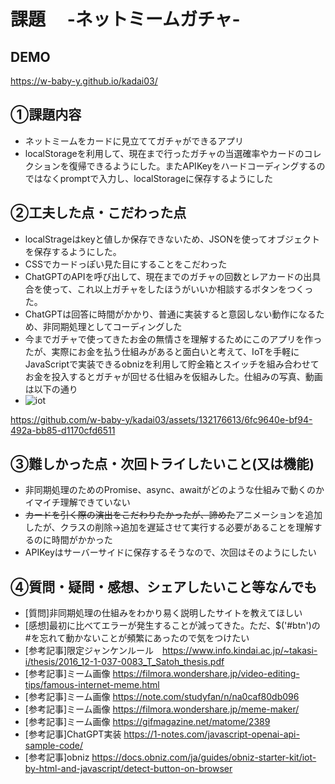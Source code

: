 # 課題　 -ネットミームガチャ-

## DEMO
https://w-baby-y.github.io/kadai03/

## ①課題内容
- ネットミームをカードに見立ててガチャができるアプリ
- localStorageを利用して、現在まで行ったガチャの当選確率やカードのコレクションを復帰できるようにした。またAPIKeyをハードコーディングするのではなくpromptで入力し、localStorageに保存するようにした

## ②工夫した点・こだわった点
- localStrageはkeyと値しか保存できないため、JSONを使ってオブジェクトを保存するようにした。
- CSSでカードっぽい見た目にすることをこだわった
- ChatGPTのAPIを呼び出して、現在までのガチャの回数とレアカードの出具合を使って、これ以上ガチャをしたほうがいいか相談するボタンをつくった。
- ChatGPTは回答に時間がかかり、普通に実装すると意図しない動作になるため、非同期処理としてコーディングした
- 今までガチャで使ってきたお金の無情さを理解するためにこのアプリを作ったが、実際にお金を払う仕組みがあると面白いと考えて、IoTを手軽にJavaScriptで実装できるobnizを利用して貯金箱とスイッチを組み合わせてお金を投入するとガチャが回せる仕組みを仮組みした。仕組みの写真、動画は以下の通り
- ![iot](https://github.com/w-baby-y/kadai03/assets/132176613/83831660-625d-45ea-b006-729c2c1512d7)

https://github.com/w-baby-y/kadai03/assets/132176613/6fc9640e-bf94-492a-bb85-d1170cfd6511




## ③難しかった点・次回トライしたいこと(又は機能)
- 非同期処理のためのPromise、async、awaitがどのような仕組みで動くのかイマイチ理解できていない
- ~~カードを引く際の演出をこだわりたかったが、諦めた~~アニメーションを追加したが、クラスの削除→追加を遅延させて実行する必要があることを理解するのに時間がかかった
- APIKeyはサーバーサイドに保存するそうなので、次回はそのようにしたい

## ④質問・疑問・感想、シェアしたいこと等なんでも
- [質問]非同期処理の仕組みをわかり易く説明したサイトを教えてほしい
- [感想]最初に比べてエラーが発生することが減ってきた。ただ、$('#btn')の#を忘れて動かないことが頻繁にあったので気をつけたい
- [参考記事]限定ジャンケンルール　https://www.info.kindai.ac.jp/~takasi-i/thesis/2016_12-1-037-0083_T_Satoh_thesis.pdf
- [参考記事]ミーム画像 https://filmora.wondershare.jp/video-editing-tips/famous-internet-meme.html
- [参考記事]ミーム画像 https://note.com/studyfan/n/na0caf80db096
- [参考記事]ミーム画像 https://filmora.wondershare.jp/meme-maker/
- [参考記事]ミーム画像 https://gifmagazine.net/matome/2389
- [参考記事]ChatGPT実装 https://1-notes.com/javascript-openai-api-sample-code/
- [参考記事]obniz https://docs.obniz.com/ja/guides/obniz-starter-kit/iot-by-html-and-javascript/detect-button-on-browser
